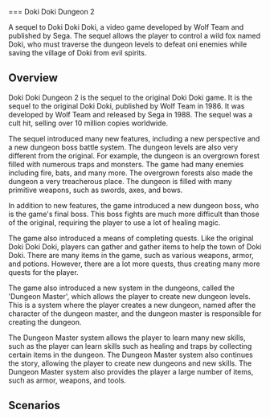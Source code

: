 
===
Doki Doki Dungeon 2

A sequel to Doki Doki Doki, a video game developed by Wolf Team and published by Sega. The sequel allows the player to control a wild fox named Doki, who must traverse the dungeon levels to defeat oni enemies while saving the village of Doki from evil spirits.

## Overview

Doki Doki Dungeon 2 is the sequel to the original Doki Doki game. It is the sequel to the original Doki Doki, published by Wolf Team in 1986. It was developed by Wolf Team and released by Sega in 1988. The sequel was a cult hit, selling over 10 million copies worldwide.

The sequel introduced many new features, including a new perspective and a new dungeon boss battle system. The dungeon levels are also very different from the original. For example, the dungeon is an overgrown forest filled with numerous traps and monsters. The game had many enemies including fire, bats, and many more. The overgrown forests also made the dungeon a very treacherous place. The dungeon is filled with many primitive weapons, such as swords, axes, and bows.

In addition to new features, the game introduced a new dungeon boss, who is the game's final boss. This boss fights are much more difficult than those of the original, requiring the player to use a lot of healing magic.

The game also introduced a means of completing quests. Like the original Doki Doki Doki, players can gather and gather items to help the town of Doki Doki. There are many items in the game, such as various weapons, armor, and potions. However, there are a lot more quests, thus creating many more quests for the player.

The game also introduced a new system in the dungeons, called the 'Dungeon Master', which allows the player to create new dungeon levels. This is a system where the player creates a new dungeon, named after the character of the dungeon master, and the dungeon master is responsible for creating the dungeon.

The Dungeon Master system allows the player to learn many new skills, such as the player can learn skills such as healing and traps by collecting certain items in the dungeon. The Dungeon Master system also continues the story, allowing the player to create new dungeons and new skills. The Dungeon Master system also provides the player a large number of items, such as armor, weapons, and tools.

## Scenarios


